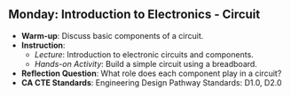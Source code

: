 ## Monday: Introduction to Electronics - Circuit

- **Warm-up**: Discuss basic components of a circuit.
- **Instruction**:
  - *Lecture*: Introduction to electronic circuits and components.
  - *Hands-on Activity*: Build a simple circuit using a breadboard.
- **Reflection Question**: What role does each component play in a circuit?
- **CA CTE Standards**: Engineering Design Pathway Standards: D1.0, D2.0